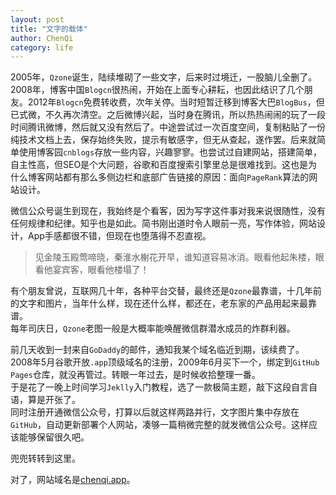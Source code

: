 ```yaml
---
layout: post
title: "文字的载体"
author: ChenQi
category: life
---
```

2005年，`Qzone`诞生，陆续堆砌了一些文字，后来时过境迁，一股脑儿全删了。2008年，博客中国`Blogcn`很热闹，开始在上面专心耕耘，也因此结识了几个朋友。2012年`Blogcn`免费转收费，次年关停。当时短暂迁移到博客大巴`BlogBus`，但已式微，不久再次清空。之后微博兴起，当时身在腾讯，所以热热闹闹的玩了一段时间腾讯微博，然后就又没有然后了。中途尝试过一次百度空间，复制粘贴了一份纯技术文档上去，保存始终失败，提示有敏感字，但无从查起，遂作罢。后来就简单使用博客园`cnblogs`存放一些内容，兴趣寥寥。也尝试过自建网站，搭建简单，自主性高，但SEO是个大问题，谷歌和百度搜索引擎里总是很难找到。这也是为什么博客网站都有那么多侧边栏和底部广告链接的原因：面向`PageRank`算法的网站设计。

微信公众号诞生到现在，我始终是个看客，因为写字这件事对我来说很随性，没有任何规律和纪律。知乎也是如此。简书刚出道时令人眼前一亮，写作体验，网站设计，App手感都很不错，但现在也堕落得不忍直视。

> 见金陵玉殿莺啼晓，秦淮水榭花开早，谁知道容易冰消。眼看他起朱楼，眼看他宴宾客，眼看他楼塌了！

有个朋友曾说，互联网几十年，各种平台交替，最终还是`Qzone`最靠谱，十几年前的文字和图片，当年什么样，现在还什么样，都还在，老东家的产品用起来最靠谱。  
每年司庆日，`Qzone`老图一般是大概率能唤醒微信群潜水成员的炸群利器。  

前几天收到一封来自`GoDaddy`的邮件，通知我某个域名临近到期，该续费了。2008年5月谷歌开放`.app`顶级域名的注册，2009年6月买下一个，绑定到`GitHub Pages`仓库，就没再管过。转眼一年过去，是时候收拾整理一番。  
于是花了一晚上时间学习`Jeklly`入门教程，选了一款极简主题，敲下这段自言自语，算是开张了。  
同时注册开通微信公众号，打算以后就这样两路并行，文字图片集中存放在`GitHub`，自动更新部署个人网站，凑够一篇稍微完整的就发微信公众号。这样应该能够保留很久吧。

兜兜转转到这里。

对了，网站域名是[chenqi.app](https://chenqi.app)。
